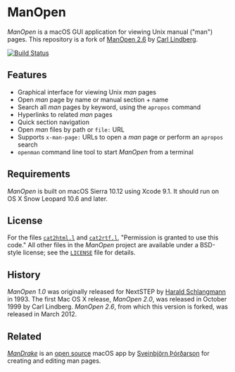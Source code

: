 # ManOpen

_ManOpen_ is a macOS GUI application for viewing Unix manual ("man") pages.
This repository is a fork of [ManOpen 2.6][11] by [Carl Lindberg][12].

[![Build Status][13]][14]

[11]: http://clindberg.org/projects/ManOpen.html
[12]: mailto:lindberg@clindberg.org
[13]: https://travis-ci.org/donmccaughey/ManOpen.svg?branch=master
[14]: https://travis-ci.org/donmccaughey/ManOpen

## Features

- Graphical interface for viewing Unix _man_ pages
- Open _man_ page by name or manual section + name
- Search all _man_ pages by keyword, using the `apropos` command
- Hyperlinks to related _man_ pages
- Quick section navigation
- Open _man_ files by path or `file:` URL
- Supports `x-man-page:` URLs to open a _man_ page or perform an `apropos` search
- `openman` command line tool to start _ManOpen_ from a terminal

## Requirements

_ManOpen_ is built on macOS Sierra 10.12 using Xcode 9.1.  It should run on
OS X Snow Leopard 10.6 and later.

## License

For the files [`cat2html.l`][41] and [`cat2rtf.l`][42], "Permission is granted to
use this code."  All other files in the _ManOpen_ project are available under a
BSD-style license; see the [`LICENSE`][43] file for details.

[41]: ./cat2html/cat2html.l
[42]: ./cat2rtf/cat2rtf.l
[43]: ./LICENSE

## History

_ManOpen 1.0_ was originally released for NextSTEP by [Harald Schlangmann][51]
in 1993.  The first Mac OS X release, _ManOpen 2.0_, was released in October
1999 by Carl Lindberg.  _ManOpen 2.6_, from which this version is forked, was
released in March 2012.

[51]: mailto:schlangm@informatik.uni-muenchen.de

## Related

[_ManDrake_][61] is an [open source][62] macOS app by [Sveinbjörn Þórðarson][63]
for creating and editing man pages.

[61]: http://sveinbjorn.org/mandrake
[62]: https://github.com/sveinbjornt/ManDrake
[63]: http://sveinbjorn.org
